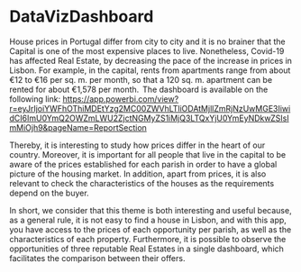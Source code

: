 # DataVizDashboard
House prices in Portugal differ from city to city and it is no brainer that the Capital is one of the most expensive places to live. Nonetheless, Covid-19 has affected Real Estate, by decreasing the pace of the increase in prices in Lisbon. For example, in the capital, rents from apartments range from about €12 to €16 per sq. m. per month, so that a 120 sq. m. apartment can be rented for about €1,578 per month.  
The dashboard is available on the following link: https://app.powerbi.com/view?r=eyJrIjoiYWFhOThiMDEtYzg2MC00ZWVhLTliODAtMjllZmRjNzUwMGE3IiwidCI6ImU0YmQ2OWZmLWU2ZjctNGMyZS1iMjQ3LTQxYjU0YmEyNDkwZSIsImMiOjh9&pageName=ReportSection

Thereby, it is interesting to study how prices differ in the heart of our country. Moreover, it is important for all people that live in the capital to be aware of the prices established for each parish in order to have a global picture of the housing market. In addition, apart from prices, it is also relevant to check the characteristics of the houses as the requirements depend on the buyer.  

In short, we consider that this theme is both interesting and useful because, as a general rule, it is not easy to find a house in Lisbon, and with this app, you have access to the prices of each opportunity per parish, as well as the characteristics of each property. Furthermore, it is possible to observe the opportunities of three reputable Real Estates in a single dashboard, which facilitates the comparison between their offers. 
 
